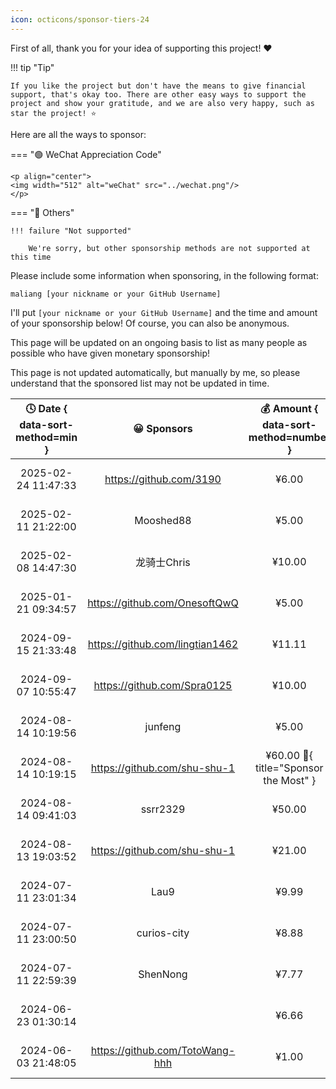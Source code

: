 ```yaml
---
icon: octicons/sponsor-tiers-24
---
```


First of all, thank you for your idea of supporting this project! ❤️

!!! tip "Tip"

    If you like the project but don't have the means to give financial support, that's okay too. There are other easy ways to support the project and show your gratitude, and we are also very happy, such as star the project! ⭐

Here are all the ways to sponsor:

=== "🟢 WeChat Appreciation Code"

    <p align="center">
    <img width="512" alt="weChat" src="../wechat.png"/>
    </p>

=== "🔵 Others"

    !!! failure "Not supported"

        We're sorry, but other sponsorship methods are not supported at this time

Please include some information when sponsoring, in the following format:

```linenums="0"
maliang [your nickname or your GitHub Username]
```

I'll put `[your nickname or your GitHub Username]` and the time and amount of your sponsorship below! Of course, you can also be anonymous.

This page will be updated on an ongoing basis to list as many people as possible who have given monetary sponsorship!

This page is not updated automatically, but manually by me, so please understand that the sponsored list may not be updated in time.

| 🕓 Date { data-sort-method=min } |            😀 Sponsors             |    💰 Amount { data-sort-method=number }    |        ❤️ Methods         |
| :-----------------------------: | :-------------------------------: | :----------------------------------------: | :----------------------: |
|       2025-02-24 11:47:33       |     <https://github.com/3190>     |                   ¥6.00                    | WeChat Appreciation Code |
|       2025-02-11 21:22:00       |             Mooshed88             |                   ¥5.00                    | WeChat Appreciation Code |
|       2025-02-08 14:47:30       |            龙骑士Chris            |                   ¥10.00                   | WeChat Appreciation Code |
|       2025-01-21 09:34:57       |  <https://github.com/OnesoftQwQ>  |                   ¥5.00                    | WeChat Appreciation Code |
|       2024-09-15 21:33:48       | <https://github.com/lingtian1462> |                   ¥11.11                   | WeChat Appreciation Code |
|       2024-09-07 10:55:47       |   <https://github.com/Spra0125>   |                   ¥10.00                   | WeChat Appreciation Code |
|       2024-08-14 10:19:56       |              junfeng              |                   ¥5.00                    | WeChat Appreciation Code |
|       2024-08-14 10:19:15       |  <https://github.com/shu-shu-1>   | ¥60.00 :crown:{ title="Sponsor the Most" } | WeChat Appreciation Code |
|       2024-08-14 09:41:03       |             ssrr2329              |                   ¥50.00                   | WeChat Appreciation Code |
|       2024-08-13 19:03:52       |  <https://github.com/shu-shu-1>   |                   ¥21.00                   | WeChat Appreciation Code |
|       2024-07-11 23:01:34       |               Lau9                |                   ¥9.99                    | WeChat Appreciation Code |
|       2024-07-11 23:00:50       |            curios-city            |                   ¥8.88                    | WeChat Appreciation Code |
|       2024-07-11 22:59:39       |             ShenNong              |                   ¥7.77                    | WeChat Appreciation Code |
|       2024-06-23 01:30:14       |                                   |                   ¥6.66                    | WeChat Appreciation Code |
|       2024-06-03 21:48:05       | <https://github.com/TotoWang-hhh> |                   ¥1.00                    | WeChat Appreciation Code |
